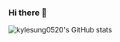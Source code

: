 ### Hi there 👋

![kylesung0520's GitHub stats](https://github-readme-stats.vercel.app/api?username=kylesung0520&show_icons=true&theme=transparent)
<!--
**kylesung0520/kylesung0520** is a ✨ _special_ ✨ repository because its `README.md` (this file) appears on your GitHub profile.

Here are some ideas to get you started:

- 🔭 I’m currently working on ...
- 🌱 I’m currently learning ...
- 👯 I’m looking to collaborate on ...
- 🤔 I’m looking for help with ...
- 💬 Ask me about ...
- 📫 How to reach me: ...
- 😄 Pronouns: ...
- ⚡ Fun fact: ...
-->
